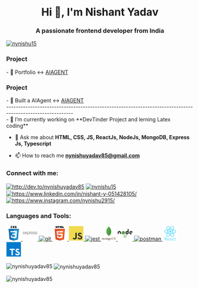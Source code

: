 <h1 align="center">Hi 👋, I'm Nishant Yadav</h1>
<h3 align="center">A passionate frontend developer from India</h3>

<p align="left"> <a href="https://twitter.com/nynishu15" target="blank"><img src="https://img.shields.io/twitter/follow/nynishu15?logo=twitter&style=for-the-badge" alt="nynishu15" /></a> </p>
<h3>Project</h3>
- 🔭 Portfolio ↔️
<a href= "https://bronze-forthcoming-alpaca.app.genez.io/">AIAGENT</a> <br/>
<h3>Project</h3>
- 🔭 Built a AIAgent ↔️
<a href= "https://bronze-forthcoming-alpaca.app.genez.io/">AIAGENT</a> <br/>
---------------------------------------------------------------------------------------------------------- <br/>
- 🔭 I’m currently working on **DevTinder Project and lerning Latex coding**

- 💬 Ask me about **HTML, CSS, JS, ReactJs, NodeJs, MongoDB, Express Js, Typescript**

- 📫 How to reach me **nynishuyadav85@gmail.com**

<h3 align="left">Connect with me:</h3>
<p align="left">
<a href="https://dev.to/nynishuyadav85" target="blank"><img align="center" src="https://raw.githubusercontent.com/rahuldkjain/github-profile-readme-generator/master/src/images/icons/Social/devto.svg" alt="http://dev.to/nynishuyadav85" height="30" width="40" /></a>
<a href="https://twitter.com/nynishu15" target="blank"><img align="center" src="https://raw.githubusercontent.com/rahuldkjain/github-profile-readme-generator/master/src/images/icons/Social/twitter.svg" alt="nynishu15" height="30" width="40" /></a>
<a href="https://linkedin.com/in/nishant-y-051428105/" target="blank"><img align="center" src="https://raw.githubusercontent.com/rahuldkjain/github-profile-readme-generator/master/src/images/icons/Social/linked-in-alt.svg" alt="https://www.linkedin.com/in/nishant-y-051428105/" height="30" width="40" /></a>
<a href="https://instagram.com/nynishu2915/" target="blank"><img align="center" src="https://raw.githubusercontent.com/rahuldkjain/github-profile-readme-generator/master/src/images/icons/Social/instagram.svg" alt="https://www.instagram.com/nynishu2915/" height="30" width="40" /></a>
</p>

<h3 align="left">Languages and Tools:</h3>
<p align="left"> <a href="https://www.w3schools.com/css/" target="_blank" rel="noreferrer"> <img src="https://raw.githubusercontent.com/devicons/devicon/master/icons/css3/css3-original-wordmark.svg" alt="css3" width="40" height="40"/> </a> <a href="https://expressjs.com" target="_blank" rel="noreferrer"> <img src="https://raw.githubusercontent.com/devicons/devicon/master/icons/express/express-original-wordmark.svg" alt="express" width="40" height="40"/> </a> <a href="https://git-scm.com/" target="_blank" rel="noreferrer"> <img src="https://www.vectorlogo.zone/logos/git-scm/git-scm-icon.svg" alt="git" width="40" height="40"/> </a> <a href="https://www.w3.org/html/" target="_blank" rel="noreferrer"> <img src="https://raw.githubusercontent.com/devicons/devicon/master/icons/html5/html5-original-wordmark.svg" alt="html5" width="40" height="40"/> </a> <a href="https://developer.mozilla.org/en-US/docs/Web/JavaScript" target="_blank" rel="noreferrer"> <img src="https://raw.githubusercontent.com/devicons/devicon/master/icons/javascript/javascript-original.svg" alt="javascript" width="40" height="40"/> </a> <a href="https://jestjs.io" target="_blank" rel="noreferrer"> <img src="https://www.vectorlogo.zone/logos/jestjsio/jestjsio-icon.svg" alt="jest" width="40" height="40"/> </a> <a href="https://www.mongodb.com/" target="_blank" rel="noreferrer"> <img src="https://raw.githubusercontent.com/devicons/devicon/master/icons/mongodb/mongodb-original-wordmark.svg" alt="mongodb" width="40" height="40"/> </a> <a href="https://nodejs.org" target="_blank" rel="noreferrer"> <img src="https://raw.githubusercontent.com/devicons/devicon/master/icons/nodejs/nodejs-original-wordmark.svg" alt="nodejs" width="40" height="40"/> </a> <a href="https://postman.com" target="_blank" rel="noreferrer"> <img src="https://www.vectorlogo.zone/logos/getpostman/getpostman-icon.svg" alt="postman" width="40" height="40"/> </a> <a href="https://reactjs.org/" target="_blank" rel="noreferrer"> <img src="https://raw.githubusercontent.com/devicons/devicon/master/icons/react/react-original-wordmark.svg" alt="react" width="40" height="40"/> </a> <a href="https://www.typescriptlang.org/" target="_blank" rel="noreferrer"> <img src="https://raw.githubusercontent.com/devicons/devicon/master/icons/typescript/typescript-original.svg" alt="typescript" width="40" height="40"/> </a> </p>

<p><img align="left" src="https://github-readme-stats.vercel.app/api/top-langs?username=nynishuyadav85&show_icons=true&locale=en&layout=compact" alt="nynishuyadav85" /></p>

<p>&nbsp;<img align="center" src="https://github-readme-stats.vercel.app/api?username=nynishuyadav85&show_icons=true&locale=en" alt="nynishuyadav85" /></p>

<p><img align="center" src="https://github-readme-streak-stats.herokuapp.com/?user=nynishuyadav85&" alt="nynishuyadav85" /></p>
